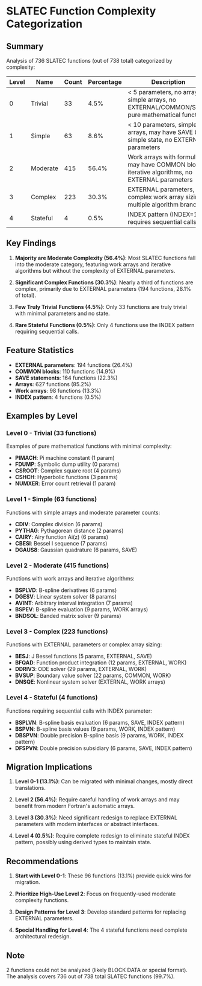 # SLATEC Function Complexity Categorization

## Summary

Analysis of 736 SLATEC functions (out of 738 total) categorized by complexity:

| Level | Name | Count | Percentage | Description |
|-------|------|--------|------------|-------------|
| 0 | Trivial | 33 | 4.5% | < 5 parameters, no arrays or simple arrays, no EXTERNAL/COMMON/SAVE, pure mathematical functions |
| 1 | Simple | 63 | 8.6% | < 10 parameters, simple arrays, may have SAVE but simple state, no EXTERNAL parameters |
| 2 | Moderate | 415 | 56.4% | Work arrays with formulas, may have COMMON blocks, iterative algorithms, no EXTERNAL parameters |
| 3 | Complex | 223 | 30.3% | EXTERNAL parameters, complex work array sizing, multiple algorithm branches |
| 4 | Stateful | 4 | 0.5% | INDEX pattern (INDEX=1/2), requires sequential calls |

## Key Findings

1. **Majority are Moderate Complexity (56.4%)**: Most SLATEC functions fall into the moderate category, featuring work arrays and iterative algorithms but without the complexity of EXTERNAL parameters.

2. **Significant Complex Functions (30.3%)**: Nearly a third of functions are complex, primarily due to EXTERNAL parameters (194 functions, 28.1% of total).

3. **Few Truly Trivial Functions (4.5%)**: Only 33 functions are truly trivial with minimal parameters and no state.

4. **Rare Stateful Functions (0.5%)**: Only 4 functions use the INDEX pattern requiring sequential calls.

## Feature Statistics

- **EXTERNAL parameters**: 194 functions (26.4%)
- **COMMON blocks**: 110 functions (14.9%)
- **SAVE statements**: 164 functions (22.3%)
- **Arrays**: 627 functions (85.2%)
- **Work arrays**: 98 functions (13.3%)
- **INDEX pattern**: 4 functions (0.5%)

## Examples by Level

### Level 0 - Trivial (33 functions)
Examples of pure mathematical functions with minimal complexity:
- **PIMACH**: Pi machine constant (1 param)
- **FDUMP**: Symbolic dump utility (0 params)
- **CSROOT**: Complex square root (4 params)
- **CSHCH**: Hyperbolic functions (3 params)
- **NUMXER**: Error count retrieval (1 param)

### Level 1 - Simple (63 functions)
Functions with simple arrays and moderate parameter counts:
- **CDIV**: Complex division (6 params)
- **PYTHAG**: Pythagorean distance (2 params)
- **CAIRY**: Airy function Ai(z) (6 params)
- **CBESI**: Bessel I sequence (7 params)
- **DGAUS8**: Gaussian quadrature (6 params, SAVE)

### Level 2 - Moderate (415 functions)
Functions with work arrays and iterative algorithms:
- **BSPLVD**: B-spline derivatives (6 params)
- **DGESV**: Linear system solver (8 params)
- **AVINT**: Arbitrary interval integration (7 params)
- **BSPEV**: B-spline evaluation (9 params, WORK arrays)
- **BNDSOL**: Banded matrix solver (9 params)

### Level 3 - Complex (223 functions)
Functions with EXTERNAL parameters or complex array sizing:
- **BESJ**: J Bessel functions (5 params, EXTERNAL, SAVE)
- **BFQAD**: Function product integration (12 params, EXTERNAL, WORK)
- **DDRIV3**: ODE solver (29 params, EXTERNAL, WORK)
- **BVSUP**: Boundary value solver (22 params, COMMON, WORK)
- **DNSQE**: Nonlinear system solver (EXTERNAL, WORK arrays)

### Level 4 - Stateful (4 functions)
Functions requiring sequential calls with INDEX parameter:
- **BSPLVN**: B-spline basis evaluation (6 params, SAVE, INDEX pattern)
- **BSPVN**: B-spline basis values (9 params, WORK, INDEX pattern)
- **DBSPVN**: Double precision B-spline basis (9 params, WORK, INDEX pattern)
- **DFSPVN**: Double precision subsidiary (6 params, SAVE, INDEX pattern)

## Migration Implications

1. **Level 0-1 (13.1%)**: Can be migrated with minimal changes, mostly direct translations.

2. **Level 2 (56.4%)**: Require careful handling of work arrays and may benefit from modern Fortran's automatic arrays.

3. **Level 3 (30.3%)**: Need significant redesign to replace EXTERNAL parameters with modern interfaces or abstract interfaces.

4. **Level 4 (0.5%)**: Require complete redesign to eliminate stateful INDEX pattern, possibly using derived types to maintain state.

## Recommendations

1. **Start with Level 0-1**: These 96 functions (13.1%) provide quick wins for migration.

2. **Prioritize High-Use Level 2**: Focus on frequently-used moderate complexity functions.

3. **Design Patterns for Level 3**: Develop standard patterns for replacing EXTERNAL parameters.

4. **Special Handling for Level 4**: The 4 stateful functions need complete architectural redesign.

## Note

2 functions could not be analyzed (likely BLOCK DATA or special format). The analysis covers 736 out of 738 total SLATEC functions (99.7%).